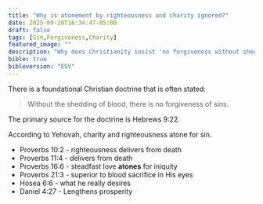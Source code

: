```yaml
---
title: "Why is atonement by righteousness and charity ignored?"
date: 2025-09-20T16:34:47-05:00
draft: false
tags: [Sin,Forgiveness,Charity]
featured_image: ""
description: "Why does Christianity insist 'no forgiveness without shedding of blood' when Yehovah clearly says charity atones for sin?"
bible: true
bibleversion: "ESV"
---
```

There is a foundational Christian doctrine that is often stated:

> Without the shedding of blood, there is no forgiveness of sins.

The primary source for the doctrine is Hebrews 9:22.

According to Yehovah, charity and righteousness atone for sin.

- Proverbs 10:2 - righteousness delivers from death
- Proverbs 11:4 - delivers from death
- Proverbs 16:6 - steadfast love **atones** for iniquity
- Proverbs 21:3 - superior to blood sacrifice in His eyes
- Hosea 6:6 - what he really desires
- Daniel 4:27 - Lengthens prosperity
